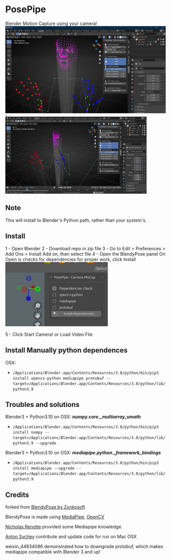 # PosePipe
Blender Motion Capture using your camera!
![Screenshot](/screenshots/PosePipeScreenshot.png)
![GIF](/screenshots/PosePipeDemo4.gif)

## Note
This will install to Blender's Python path, rather than your system's.

## Install
1 - Open Blender
2 - Download repo in zip file
3 - Go to Edit > Preferences > Add Ons > Install Add on, then select <zip> file
4 - Open the BlendyPose panel
    On Open is checks for dependencies for proper work, click Install
    ![Dependencies](/screenshots/PosePipeDependencies.png)

5 - Click Start Camera! or Load Video File

## Install Manually python dependences
OSX:
- `/Applications/Blender.app/Contents/Resources/3.0/python/bin/pip3 install opencv-python mediapipe protobuf --target=/Applications/Blender.app/Contents/Resources/3.0/python/lib/python3.9`

## Troubles and solutions

Blender3 + Python3.10 on OSX: ***numpy.core._multiarray_umath***
- `/Applications/Blender.app/Contents/Resources/3.0/python/bin/pip3 install numpy --target=/Applications/Blender.app/Contents/Resources/3.0/python/lib/python3.9 --upgrade`

Blender3 + Python3.10 on OSX: ***mediapipe.python._framework_bindings***
- `/Applications/Blender.app/Contents/Resources/3.0/python/bin/pip3 install mediapipe --upgrade --target=/Applications/Blender.app/Contents/Resources/3.0/python/lib/python3.9`

## Credits

forked from [BlendyPose by Zonkosoft](https://github.com/zonkosoft/BlendyPose)

BlendyPose is made using [MediaPipe](https://github.com/google/mediapipe), [OpenCV](https://github.com/opencv/opencv-python)

[Nicholas Renotte](https://www.youtube.com/c/NicholasRenotte) provided some Mediapipe knowledge.

[Anton Sychev](https://github.com/klich3) contribute and update code for run on Mac OSX

weixin_44834086 demonstrated how to downgrade protobuf, which makes mediapipe compatible with Blender 3 and up!